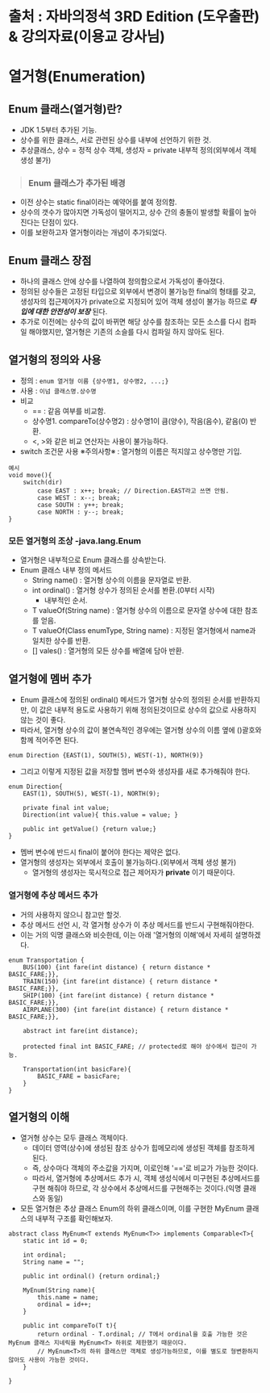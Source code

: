 # 출처 : 자바의정석 3RD Edition (도우출판) & 강의자료(이용교 강사님)
# 열거형(Enumeration)
## Enum 클래스(열거형)란?
- JDK 1.5부터 추가된 기능.
- 상수를 위한 클래스, 서로 관련된 상수를 내부에 선언하기 위한 것.
- 추상클래스, 상수 = 정적 상수 객체, 생성자 = private 내부적 정의(외부에서 객체 생성 불가)

> ### Enum 클래스가 추가된 배경
- 이전 상수는 static final이라는 예약어를 붙여 정의함.
- 상수의 갯수가 많아지면 가독성이 떨어지고, 상수 간의 충돌이 발생할 확률이 높아진다는 단점이 있다.
- 이를 보완하고자 열거형이라는 개념이 추가되었다.

## Enum 클래스 장점
- 하나의 클래스 안에 상수를 나열하여 정의함으로서 가독성이 좋아졌다.
- 정의된 상수들은 고정된 타입으로 외부에서 변경이 불가능한 final의 형태를 갖고, 생성자의 접근제어자가 private으로 지정되어 있어 객체 생성이 불가능 하므로 ***타입에 대한 안전성이 보장*** 된다.
- 추가로 이전에는 상수의 값이 바뀌면 해당 상수를 참조하는 모든 소스를 다시 컴파일 해야했지만, 열거형은 기존의 소슬를 다시 컴파일 하지 않아도 된다.

## 열거형의 정의와 사용
- 정의 : `enum 열거형 이름 {상수명1, 상수명2, ...;}`
- 사용 : `이넘 클래스명.상수명`
- 비교
    - == : 같음 여부를 비교함.
    - 상수명1. compareTo(상수명2) : 상수명1이 큼(양수), 작음(음수), 같음(0) 반환.
    - <, >와 같은 비교 연산자는 사용이 불가능하다.
- switch 조건문 사용
    ※주의사항※ : 열거형의 이름은 적지않고 상수명만 기입.
```
예시
void move(){
    switch(dir)
        case EAST : x++; break; // Direction.EAST라고 쓰면 안됨.
        case WEST : x--; break;
        case SOUTH : y++; break;
        case NORTH : y--; break;
}
```

### 모든 열거형의 조상 -java.lang.Enum
- 열거형은 내부적으로 Enum 클래스를 상속받는다.
- Enum 클래스 내부 정의 메서드
    - String name() : 열거형 상수의 이름을 문자열로 반환.
    - int ordinal() : 열거형 상수가 정의된 순서를 봔환.(0부터 시작)
        - 내부적인 순서.
    - T valueOf(String name) : 열거형 상수의 이름으로 문자열 상수에 대한 참조를 얻음.
    - T valueOf(Class enumType, String name) : 지정된 열거형에서 name과 일치한 상수를 반환.
    - [] vales() : 열거형의 모든 상수를 배열에 담아 반환.

## 열거형에 멤버 추가
- Enum 클래스에 정의된 ordinal() 메서드가 열거형 상수의 정의된 순서를 반환하지만, 이 값은 내부적
  용도로 사용하기 위해 정의된것이므로 상수의 값으로 사용하지 않는 것이 좋다.
- 따라서, 열거형 상수의 값이 불연속적인 경우에는 열거형 상수의 이름 옆에 ()괄호와 함께 적어주면 된다.

` enum Direction {EAST(1), SOUTH(5), WEST(-1), NORTH(9)} `

- 그리고 이렇게 지정된 값을 저장할 멤버 변수와 생성자를 새로 추가해줘야 한다.
```
enum Direction{
    EAST(1), SOUTH(5), WEST(-1), NORTH(9);

    private final int value;
    Direction(int value){ this.value = value; }
    
    public int getValue() {return value;}
}
```
- 멤버 변수에 반드시 final이 붙어야 한다는 제약은 없다.
- 열거형의 생성자는 외부에서 호출이 불가능하다.(외부에서 객체 생성 불가)
    - 열거형의 생성자는 묵시적으로 접근 제어자가 **private** 이기 때문이다.

### 열거형에 추상 메서드 추가
- 거의 사용하지 않으니 참고만 할것.
- 추상 메서드 선언 시, 각 열거형 상수가 이 추상 메서드를 반드시 구현해줘야한다.
- 이는 거의 익명 클래스와 비슷한데, 이는 아래 '열거형의 이해'에서 자세히 설명하겠다.
```
enum Transportation {
    BUS(100) {int fare(int distance) { return distance * BASIC_FARE;}},
    TRAIN(150) {int fare(int distance) { return distance * BASIC_FARE;}},
    SHIP(100) {int fare(int distance) { return distance * BASIC_FARE;}},
    AIRPLANE(300) {int fare(int distance) { return distance * BASIC_FARE;}}, 

    abstract int fare(int distance);

    protected final int BASIC_FARE; // protected로 해야 상수에서 접근이 가능.

    Transportation(int basicFare){
        BASIC_FARE = basicFare;
    }
}
```

## 열거형의 이해
- 열거형 상수는 모두 클래스 객체이다.
    - 데이터 영역(상수)에 생성된 참조 상수가 힙메모리에 생성된 객체를 참조하게 된다.
    - 즉, 상수마다 객체의 주소값을 가지며, 이로인해 '=='로 비교가 가능한 것이다.
    - 따라서, 열거형에 추상메서드 추가 시, 객체 생성식에서 미구현된 추상메서드를 구현
      해줘야 하므로, 각 상수에서 추상메서드를 구현해주는 것이다.(익명 클래스와 동일)
- 모든 열거형은 추상 클래스 Enum의 하위 클래스이며, 이를 구현한 MyEnum 클래스의 내부적 구조를 확인해보자.
```
abstract class MyEnum<T extends MyEnum<T>> implements Comparable<T>{
    static int id = 0;

    int ordinal;
    String name = "";

    public int ordinal() {return ordinal;}

    MyEnum(String name){
        this.name = name;
        ordinal = id++;
    }

    public int compareTo(T t){
        return ordinal - T.ordinal; // T에서 ordinal을 호출 가능한 것은 MyEnum 클래스 지네릭을 MyEnum<T> 하위로 제한했기 때문이다.
        // MyEnum<T>의 하위 클래스만 객체로 생성가능하므로, 이를 별도로 형변환하지 않아도 사용이 가능한 것이다.
    }

}
```